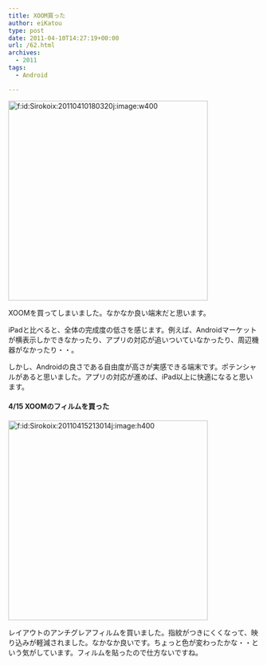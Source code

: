 ```yaml
---
title: XOOM買った
author: eiKatou
type: post
date: 2011-04-10T14:27:19+00:00
url: /62.html
archives:
  - 2011
tags:
  - Android

---
```

<div class="section">
  <p>
    <a href="http://f.hatena.ne.jp/Sirokoix/20110410180320" class="hatena-fotolife" target="_blank"><img src="http://cdn-ak.f.st-hatena.com/images/fotolife/S/Sirokoix/20110410/20110410180320.jpg" alt="f:id:Sirokoix:20110410180320j:image:w400" title="f:id:Sirokoix:20110410180320j:image:w400" class="hatena-fotolife" width="400" /></a>
  </p>
  
  <p>
    XOOMを買ってしまいました。なかなか良い端末だと思います。
  </p>
  
  <p>
    iPadと比べると、全体の完成度の低さを感じます。例えば、Androidマーケットが横表示しかできなかったり、アプリの対応が追いついていなかったり、周辺機器がなかったり・・。
  </p>
  
  <p>
    しかし、Androidの良さである自由度が高さが実感できる端末です。ポテンシャルがあると思いました。アプリの対応が進めば、iPad以上に快適になると思います。
  </p>
  
  <h4>
    4/15 XOOMのフィルムを買った
  </h4>
  
  <p>
    <a href="http://f.hatena.ne.jp/Sirokoix/20110415213014" class="hatena-fotolife" target="_blank"><img src="http://cdn-ak.f.st-hatena.com/images/fotolife/S/Sirokoix/20110415/20110415213014.jpg" alt="f:id:Sirokoix:20110415213014j:image:h400" title="f:id:Sirokoix:20110415213014j:image:h400" class="hatena-fotolife" height="400" /></a>
  </p>
  
  <p>
    レイアウトのアンチグレアフィルムを買いました。指紋がつきにくくなって、映り込みが軽減されました。なかなか良いです。ちょっと色が変わったかな・・という気がしています。フィルムを貼ったので仕方ないですね。
  </p>
</div>
